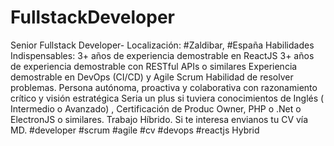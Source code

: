 # FullstackDeveloper
Senior Fullstack Developer- Localización: #Zaldibar, #España Habilidades Indispensables: 3+ años de experiencia demostrable en ReactJS 3+ años de experiencia demostrable con RESTful APIs o similares Experiencia demostrable en DevOps (CI/CD) y Agile Scrum Habilidad de resolver problemas. Persona autónoma, proactiva y colaborativa con razonamiento crítico y visión estratégica  Seria un plus si tuviera conocimientos de Inglés ( Intermedio o Avanzado) , Certificación de Produc Owner, PHP o .Net o ElectronJS o similares. Trabajo Híbrido. Si te interesa envianos tu CV vía MD. #developer #scrum #agile #cv #devops #reactjs
Hybrid
